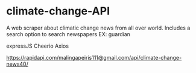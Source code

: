 # climate-change-API
A web scraper about climatic change news from all over world.
Includes a search option to search newspapers EX: guardian

expressJS
Cheerio
Axios

https://rapidapi.com/malingapeiris111@gmail.com/api/climate-change-news40/
